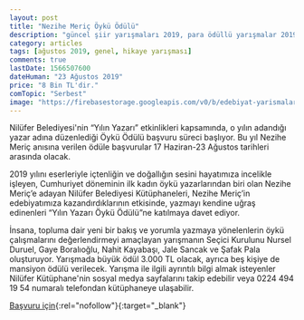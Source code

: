 ```yaml
---
layout: post
title: "Nezihe Meriç Öykü Ödülü"
description: "güncel şiir yarışmaları 2019, para ödüllü yarışmalar 2019, bursa nilüfer belediyesi"
category: articles
tags: [ağustos 2019, genel, hikaye yarışması]
comments: true
lastDate: 1566507600
dateHuman: "23 Ağustos 2019"
price: "8 Bin TL'dir."
comTopic: "Serbest"
image: "https://firebasestorage.googleapis.com/v0/b/edebiyat-yarismalari.appspot.com/o/nezihe-meric-oyku-odulu.jpg?alt=media&token=66d2c313-1fba-4dbd-baac-dfdbbf12448d"
---
```


Nilüfer Belediyesi'nin “Yılın Yazarı” etkinlikleri kapsamında, o yılın adandığı yazar adına düzenlediği Öykü Ödülü başvuru süreci başlıyor. Bu yıl Nezihe Meriç anısına verilen ödüle başvurular 17 Haziran-23 Ağustos tarihleri arasında olacak. 

2019 yılını eserleriyle içtenliğin ve doğallığın sesini hayatımıza incelikle işleyen, Cumhuriyet döneminin ilk kadın öykü yazarlarından biri olan Nezihe Meriç’e adayan Nilüfer Belediyesi Kütüphaneleri, Nezihe Meriç’in edebiyatımıza kazandırdıklarının etkisinde, yazmayı kendine uğraş edinenleri “Yılın Yazarı Öykü Ödülü”ne katılmaya davet ediyor.

İnsana, topluma dair yeni bir bakış ve yorumla yazmaya yönelenlerin öykü çalışmalarını değerlendirmeyi amaçlayan yarışmanın Seçici Kurulunu Nursel Duruel, Gaye Boralıoğlu, Nahit Kayabaşı, Jale Sancak ve Şafak Pala oluşturuyor. Yarışmada büyük ödül 3.000  TL olacak, ayrıca beş kişiye de mansiyon ödülü verilecek. Yarışma ile ilgili ayrıntılı bilgi almak isteyenler Nilüfer Kütüphane'nin sosyal medya sayfalarını takip edebilir veya 0224 494 19 54 numaralı telefondan kütüphaneye ulaşabilir.

[Başvuru için](http://www.nilufer.bel.tr/dosya_yoneticisi/kutup/nezihemericbasvuru.pdf?utm_source=edebiyatyarismalari.com&utm_medium=affiliate&utm_campaign=cpc){:rel="nofollow"}{:target="_blank"}
